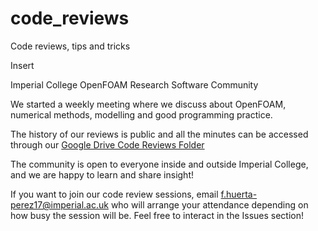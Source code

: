 # code_reviews
Code reviews, tips and tricks


Insert

Imperial College OpenFOAM Research Software Community 

We started a weekly meeting where we discuss about OpenFOAM, numerical methods,
modelling and good programming practice.

The history of our reviews is public and all the minutes can be accessed
through our [Google Drive Code Reviews Folder](https://drive.google.com/drive/folders/1jaWUxBVbzJ7u2zq4Rc8kH2H3anyJQv78?usp=sharing)

The community is open to everyone inside and outside Imperial College, and we are happy to learn and share insight!

If you want to join our code review sessions, email f.huerta-perez17@imperial.ac.uk who will arrange your attendance
depending on how busy the session will be. Feel free to interact in the Issues section!
